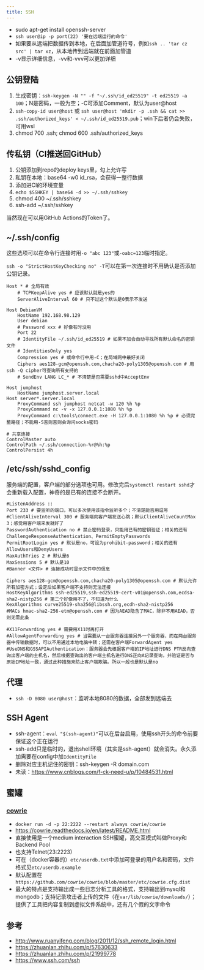```yaml
---
title: SSH
---
```


* sudo apt-get install openssh-server
* `ssh user@ip -p port(22) '要在远端运行的命令'`
* 如果要从远端把数据传到本地，在后面加管道符号，例如`ssh .. 'tar cz src' | tar xz`，从本地传到远端就在前面加管道
* -v显示详细信息，-vv和-vvv可以更加详细

## 公钥登陆

1. 生成密钥：`ssh-keygen -N "" -f "~/.ssh/id_ed25519" -t ed25519 -a 100`；N是密码，一般为空；-C可添加Comment，默认为user@host
2. `ssh-copy-id user@host` 或 `ssh user@host 'mkdir -p .ssh && cat >> .ssh/authorized_keys' < ~/.ssh/id_ed25519.pub`；win下后者仍会失败，可用wsl
3. chmod 700 .ssh; chmod 600 .ssh/authorized_keys

## 传私钥（CI推送回GitHub）

1. 公钥添加到repo的deploy keys里，勾上允许写
2. 私钥在本地：base64 -w0 id_rsa，会获得一整行数据
3. 添加进CI的环境变量
4. `echo $SSHKEY | base64 -d >> ~/.ssh/sshkey`
5. chmod 400 ~/.ssh/sshkey
6. ssh-add ~/.ssh/sshkey

当然现在可以用GitHub Actions的Token了。

## ~/.ssh/config

这些选项可以在命令行连接时用`-o "abc 123"`或`-oabc=123`临时指定。

`ssh -o "StrictHostKeyChecking no" -T`可以在第一次连接时不用确认是否添加公钥记录。

```
Host * # 全局有效
    # TCPKeepAlive yes # 应该默认就是yes的
    ServerAliveInterval 60 # 只不过这个默认是0表示不发送

Host DebianVM
    HostName 192.168.98.129
    User debian
    # Password xxx # 好像有时没用
    Port 22
    # IdentityFile ~/.ssh/id_ed25519 # 如果不加会自动寻找所有默认命名的密钥文件
    # IdentitiesOnly yes
    Compression yes # 或命令行中用-C；在局域网中最好关闭
    Ciphers aes128-gcm@openssh.com,chacha20-poly1305@openssh.com # 用ssh -Q cipher可查询所有支持的
    # SendEnv LANG LC_* # 不清楚是否需要sshd中AcceptEnv

Host jumphost
    HostName jumphost.server.local
Host server*.server.local
    ProxyCommand ssh jumphost netcat -w 120 %h %p
    ProxyCommand nc -v -x 127.0.0.1:1080 %h %p
    ProxyCommand c:\tools\connect.exe -H 127.0.0.1:1080 %h %p # 必须完整路径；不能用-S否则否则会询问socks密码

# 共享连接
ControlMaster auto
ControlPath ~/.ssh/connection-%r@%h:%p
ControlPersist 4h
```

## /etc/ssh/sshd_config

服务端的配置，客户端的部分选项也可用。修改完后`systemctl restart sshd`才会重新载入配置，神奇的是已有的连接不会断开。

```
#ListenAddress ::
Port 233 # 要监听的端口，可以多次使用该指令监听多个；不清楚能否用逗号
#ClientAliveInterval 300 # 服务端向客户端发送心跳；默认ClientAliveCountMax 3；感觉用客户端来发就好了
PasswordAuthentication no # 禁止密码登录，只能用已有的密钥验证；相关的还有ChallengeResponseAuthentication、PermitEmptyPasswords
PermitRootLogin yes # 默认是no，可设为prohibit-password；相关的还有AllowUsers和DenyUsers
MaxAuthTries 2 # 默认是6
MaxSessions 5 # 默认是10
#Banner <文件> # 连接成功时显示文件中的信息

Ciphers aes128-gcm@openssh.com,chacha20-poly1305@openssh.com # 默认允许所有加密方式；设定后如果客户端不支持则无法连接
HostKeyAlgorithms ssh-ed25519,ssh-ed25519-cert-v01@openssh.com,ecdsa-sha2-nistp256 # 第二个好像用不了，不知道为什么
KexAlgorithms curve25519-sha256@libssh.org,ecdh-sha2-nistp256
#MACs hmac-sha2-256-etm@openssh.com # 因为AEAD隐含了MAC，除非不用AEAD，否则无需此条

#X11Forwarding yes # 需要用X11时再打开
#AllowAgentForwarding yes # 当需要从一台服务器连接另外一个服务器，而在两台服务器中传输数据时，可以不用通过本地电脑中转；还需在客户端ForwardAgent yes
#UseDNS和GSSAPIAuthentication：服务器会先根据客户端的IP地址进行DNS PTR反向查询出客户端的主机名，然后根据查询出的客户端主机名进行DNS正向A记录查询，并验证是否与原始IP地址一致，通过此种措施来防止客户端欺骗。所以一般也是默认是no
```

## 代理

* `ssh -D 8080 user@host`：监听本地8080的数据，全部发到远端去

## SSH Agent

* ssh-agent：`eval "$(ssh-agent)"`可以在后台启用，使用ssh开头的命令前要保证这个正在运行
* ssh-add只是临时的，退出shell环境（其实是ssh-agent）就会消失。永久添加需要在config中加`IdentityFile`
* 删除对应主机记住的密钥：ssh-keygen -R domain.com
* 未读：https://www.cnblogs.com/f-ck-need-u/p/10484531.html

## 蜜罐

### [cowrie](https://github.com/cowrie/cowrie)

* `docker run -d -p 22:2222 --restart always cowrie/cowrie`
* https://cowrie.readthedocs.io/en/latest/README.html
* 直接使用是一个medium interaction SSH蜜罐，高交互模式叫做Proxy和Backend Pool
* 也支持Telnet(23:2223)
* 可在（docker容器的）`etc/userdb.txt`中添加可登录的用户名和密码，文件格式见`etc/userdb.example`
* 默认配置在`https://github.com/cowrie/cowrie/blob/master/etc/cowrie.cfg.dist`
* 最大的特点是支持输出成一些日志分析工具的格式，支持输出到mysql和mongodb；支持记录攻击者上传的文件（在`var/lib/cowrie/downloads/`）；提供了工具把内容复制到虚拟文件系统中，还有几个假的文字命令

## 参考

* http://www.ruanyifeng.com/blog/2011/12/ssh_remote_login.html
* https://zhuanlan.zhihu.com/p/57630633
* https://zhuanlan.zhihu.com/p/21999778
* https://www.ssh.com/ssh
